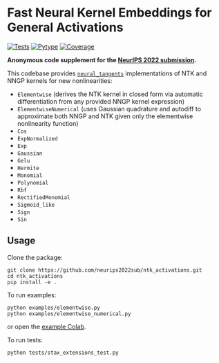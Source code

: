 # Fast Neural Kernel Embeddings for General Activations

[![Tests](https://github.com/neurips2022sub/ntk_activations/actions/workflows/test.yaml/badge.svg)](https://github.com/neurips2022sub/ntk_activations/actions/workflows/test.yaml)
[![Pytype](https://github.com/neurips2022sub/ntk_activations/actions/workflows/pytype.yaml/badge.svg)](https://github.com/neurips2022sub/ntk_activations/actions/workflows/pytype.yaml)
[![Coverage](https://codecov.io/gh/neurips2022sub/ntk_activations/branch/main/graph/badge.svg)](https://codecov.io/gh/neurips2022sub/ntk_activations)

**Anonymous code supplement for the [NeurIPS 2022 submission](https://openreview.net/forum?id=yLilJ1vZgMe).**

This codebase provides [`neural_tangents`](https://github.com/google/neural-tangents) implementations of NTK and NNGP kernels for new nonlinearities:

* `Elementwise` (derives the NTK kernel in closed form via automatic differentiation from any provided NNGP kernel expression)
* `ElementwiseNumerical` (uses Gaussian quadrature and autodiff to approximate both NNGP and NTK given only the elementwise nonlinearity function)
* `Cos`
* `ExpNormalized`
* `Exp`
* `Gaussian`
* `Gelu`
* `Hermite`
* `Monomial`
* `Polynomial`
* `Rbf`
* `RectifiedMonomial`
* `Sigmoid_like`
* `Sign`
* `Sin`

## Usage

Clone the package: 
```commandline 
git clone https://github.com/neurips2022sub/ntk_activations.git
cd ntk_activations 
pip install -e .
```

To run examples:
```commandline
python examples/elementwise.py
python examples/elementwise_numerical.py
```
or open the [example Colab](https://colab.research.google.com/github/neurips2022sub/ntk_activations/blob/main/example.ipynb).

To run tests:
```commandline
python tests/stax_extensions_test.py
```